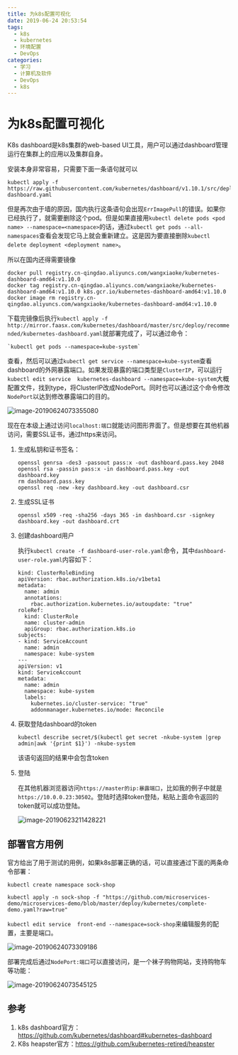 ```yaml
---
title: 为k8s配置可视化
date: 2019-06-24 20:53:54
tags:
  - k8s
  - kubernetes
  - 环境配置
  - DevOps
categories:
  - 学习
  - 计算机及软件
  - DevOps
  - k8s
---
```

# 为k8s配置可视化

K8s dashboard是k8s集群的web-based UI工具，用户可以通过dashboard管理运行在集群上的应用以及集群自身。

安装本身非常容易，只需要下面一条语句就可以

```
kubectl apply -f https://raw.githubusercontent.com/kubernetes/dashboard/v1.10.1/src/deploy/recommended/kubernetes-dashboard.yaml
```

但是再次由于墙的原因，国内执行这条语句会出现`ErrImagePull`的错误。如果你已经执行了，就需要删除这个pod。但是如果直接用`kubectl delete pods <pod name> --namespace=<namespace>`的话，通过`kubectl get pods --all-namespaces`查看会发现它马上就会重新建立。这是因为要直接删除`kubectl delete deployment <deployment name>`。
<!--more-->

所以在国内还得需要镜像

```
docker pull registry.cn-qingdao.aliyuncs.com/wangxiaoke/kubernetes-dashboard-amd64:v1.10.0
docker tag registry.cn-qingdao.aliyuncs.com/wangxiaoke/kubernetes-dashboard-amd64:v1.10.0 k8s.gcr.io/kubernetes-dashboard-amd64:v1.10.0
docker image rm registry.cn-qingdao.aliyuncs.com/wangxiaoke/kubernetes-dashboard-amd64:v1.10.0
```

下载完镜像后执行`kubectl apply -f http://mirror.faasx.com/kubernetes/dashboard/master/src/deploy/recommended/kubernetes-dashboard.yaml`就部署完成了，可以通过命令：

```
`kubectl get pods --namespace=kube-system`
```

查看，然后可以通过`kubectl get service --namespace=kube-system`查看dashboard的外网暴露端口。如果发现暴露的端口类型是`ClusterIP`，可以运行`kubectl edit service  kubernetes-dashboard --namespace=kube-system`大概配置文件，找到type，将ClusterIP改成NodePort。同时也可以通过这个命令修改`NodePort`以达到修改暴露端口的目的。

![image-20190624073355080](https://my-blog-1256501598.cos.ap-beijing.myqcloud.com/github-page/learn/CS/DevOps/k8s/kubectl_edit_service.png)

现在在本级上通过访问`localhost:端口`就能访问图形界面了。但是想要在其他机器访问，需要SSL证书，通过https来访问。

1. 生成私钥和证书签名：

   ```
   openssl genrsa -des3 -passout pass:x -out dashboard.pass.key 2048
   openssl rsa -passin pass:x -in dashboard.pass.key -out dashboard.key
   rm dashboard.pass.key
   openssl req -new -key dashboard.key -out dashboard.csr
   ```

2. 生成SSL证书

   ```
   openssl x509 -req -sha256 -days 365 -in dashboard.csr -signkey dashboard.key -out dashboard.crt
   ```

3. 创建dashboard用户

   执行`kubectl create -f dashboard-user-role.yaml`命令，其中`dashboard-user-role.yaml`内容如下：

   ```
   kind: ClusterRoleBinding
   apiVersion: rbac.authorization.k8s.io/v1beta1
   metadata:
     name: admin
     annotations:
       rbac.authorization.kubernetes.io/autoupdate: "true"
   roleRef:
     kind: ClusterRole
     name: cluster-admin
     apiGroup: rbac.authorization.k8s.io
   subjects:
   - kind: ServiceAccount
     name: admin
     namespace: kube-system
   ---
   apiVersion: v1
   kind: ServiceAccount
   metadata:
     name: admin
     namespace: kube-system
     labels:
       kubernetes.io/cluster-service: "true"
       addonmanager.kubernetes.io/mode: Reconcile
   ```

4. 获取登陆dashboard的token

   ```
   kubectl describe secret/$(kubectl get secret -nkube-system |grep admin|awk '{print $1}') -nkube-system
   ```

   该语句返回的结果中会包含token

5. 登陆

   在其他机器浏览器访问`https://master的ip:暴露端口`，比如我的例子中就是`https://10.0.0.23:30502`。登陆时选择token登陆，粘贴上面命令返回的token就可以成功登陆。

   ![image-20190623211428221](https://my-blog-1256501598.cos.ap-beijing.myqcloud.com/github-page/learn/CS/DevOps/k8s/k8s_dashboard.png)

## 部署官方用例

官方给出了用于测试的用例，如果k8s部署正确的话，可以直接通过下面的两条命令部署：

```
kubectl create namespace sock-shop

kubectl apply -n sock-shop -f "https://github.com/microservices-demo/microservices-demo/blob/master/deploy/kubernetes/complete-demo.yaml?raw=true"

```

`kubectl edit service  front-end --namespace=sock-shop`来编辑服务的配置，主要是端口。

![image-20190624073309186](https://my-blog-1256501598.cos.ap-beijing.myqcloud.com/github-page/learn/CS/DevOps/k8s/kubectl_edit_service_2.png)

部署完成后通过`NodePort:端口`可以直接访问，是一个袜子购物网站，支持购物车等功能：

![image-20190624073545125](https://my-blog-1256501598.cos.ap-beijing.myqcloud.com/github-page/learn/CS/DevOps/k8s/sock_shop.png)



## 参考

1. k8s dashboard官方：https://github.com/kubernetes/dashboard#kubernetes-dashboard
2. K8s heapster官方：https://github.com/kubernetes-retired/heapster
